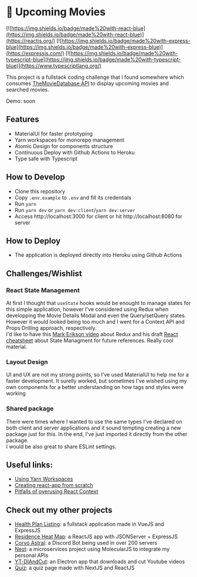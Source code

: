 # 🎥 Upcoming Movies

[![https://img.shields.io/badge/made%20with-react-blue](https://img.shields.io/badge/made%20with-react-blue)](https://reactjs.org/)
[![https://img.shields.io/badge/made%20with-express-blue](https://img.shields.io/badge/made%20with-express-blue)](https://expressjs.com/)
[![https://img.shields.io/badge/made%20with-typescript-blue](https://img.shields.io/badge/made%20with-typescript-blue)](https://www.typescriptlang.org/)

This project is a fullstack coding challenge that I found somewhere which consumes [TheMovieDatabase API](https://developers.themoviedb.org/) to display upcoming movies and searched movies. 

Demo: soon

## Features

- MaterialUI for faster prototyping
- Yarn workspaces for monorepo management
- Atomic Design for components structure
- Continuous Deploy with Github Actions to Heroku
- Type safe with Typescript

## How to Develop

- Clone this repository
- Copy `.env.example` to `.env` and fill its credentials
- Run `yarn`
- Run `yarn dev` or `yarn dev:client`/`yarn dev:server`
- Access http://localhost:3000 for client or hit http://localhost:8080 for server

## How to Deploy

- The application is deployed directly into Heroku using Github Actions

## Challenges/Wishlist

### React State Management

At first I thought that `useState` hooks would be enought to manage states for this simple application, however I've considered using Redux when developping the Movie Details Modal and even the Query/setQuery states. However it would looked being too much and I went for a Context API and Props Drilling approach, respectively.  
I'd like to have this [Mark Erikson video](https://www.youtube.com/watch?v=9zySeP5vH9c) about Redux and his draft [React cheatsheet](https://react-community-tools-practices-cheatsheet.netlify.app/state-management/overview) about State Managment for future references. Really cool material.

### Layout Design

UI and UX are not my strong points, so I've used MaterialUI to help me for a faster development. It surelly worked, but sometimes I've wished using my own components for a better understanding on how tags and styles were working

### Shared package 

There were times where I wanted to use the same types I've declared on both client and server applications and it sound tempting creating a new package just for this. In the end, I've just imported it directly from the other package.  
I would be also great to share ESLint settings.

## Useful links:

* [Using Yarn Workspaces](https://classic.yarnpkg.com/en/docs/workspaces/)
* [Creating react-app from scratch](https://andrey-arthur.medium.com/how-to-create-your-react-app-from-scratch-without-create-react-app-or-babel-webpack-setup-a0e429a3527a)
* [Pitfalls of overusing React Context](https://blog.logrocket.com/pitfalls-of-overusing-react-context/)

## Check out my other projects

* [Health Plan Listing](https://github.com/Markkop/health-plan-listing): a fullstack application made in VueJS and ExpressJS
* [Residence Heat Map](https://github.com/Markkop/residence-heatmap): a ReactJS app with JSONServer + ExpressJS
* [Corvo Astral](https://github.com/Markkop/corvo-astral): a Discord Bot being used in over 200 servers
* [Nest](https://github.com/Markkop/nest): a microservices project using MolecularJS to integrate my personal APIs
* [YT-DlAndCut](https://github.com/Markkop/yt-dlandcut): an Electron app that downloads and cut Youtube videos
* [Quiz](https://github.com/Markkop/meta-quiz-imersao-react): a quiz page made with NextJS and ReactJS